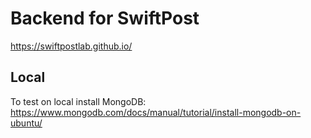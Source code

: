 # Backend for SwiftPost

<https://swiftpostlab.github.io/>

## Local

To test on local install MongoDB: <https://www.mongodb.com/docs/manual/tutorial/install-mongodb-on-ubuntu/>
